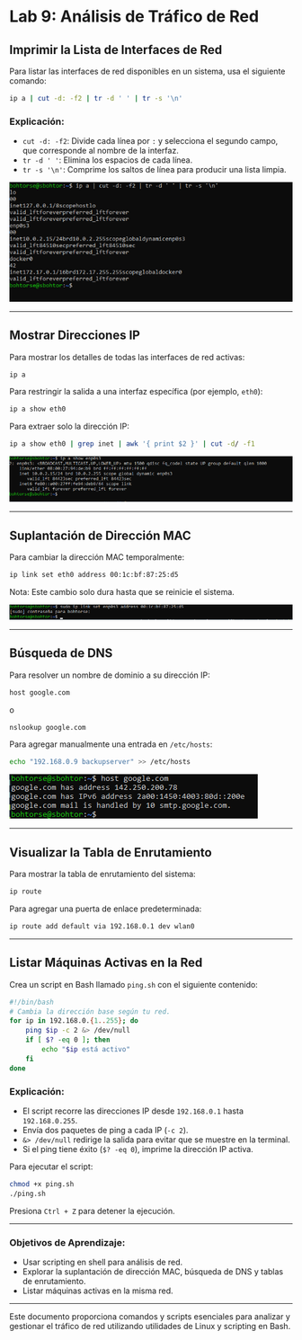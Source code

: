 
# Lab 9: Análisis de Tráfico de Red

## Imprimir la Lista de Interfaces de Red

Para listar las interfaces de red disponibles en un sistema, usa el siguiente comando:

```bash
ip a | cut -d: -f2 | tr -d ' ' | tr -s '\n'
```

### Explicación:
- `cut -d: -f2`: Divide cada línea por `:` y selecciona el segundo campo, que corresponde al nombre de la interfaz.
- `tr -d ' '`: Elimina los espacios de cada línea.
- `tr -s '\n'`: Comprime los saltos de línea para producir una lista limpia.

![1](1.png)

---

## Mostrar Direcciones IP

Para mostrar los detalles de todas las interfaces de red activas:

```bash
ip a
```

Para restringir la salida a una interfaz específica (por ejemplo, `eth0`):

```bash
ip a show eth0
```

Para extraer solo la dirección IP:

```bash
ip a show eth0 | grep inet | awk '{ print $2 }' | cut -d/ -f1
```
![2](2.png)

---

## Suplantación de Dirección MAC

Para cambiar la dirección MAC temporalmente:

```bash
ip link set eth0 address 00:1c:bf:87:25:d5
```

Nota: Este cambio solo dura hasta que se reinicie el sistema.

![3](3.png)


---

## Búsqueda de DNS

Para resolver un nombre de dominio a su dirección IP:

```bash
host google.com
```

o

```bash
nslookup google.com
```

Para agregar manualmente una entrada en `/etc/hosts`:

```bash
echo "192.168.0.9 backupserver" >> /etc/hosts
```
![4](4.png)

---

## Visualizar la Tabla de Enrutamiento

Para mostrar la tabla de enrutamiento del sistema:

```bash
ip route
```

Para agregar una puerta de enlace predeterminada:

```bash
ip route add default via 192.168.0.1 dev wlan0
```

---

## Listar Máquinas Activas en la Red

Crea un script en Bash llamado `ping.sh` con el siguiente contenido:

```bash
#!/bin/bash
# Cambia la dirección base según tu red.
for ip in 192.168.0.{1..255}; do
    ping $ip -c 2 &> /dev/null
    if [ $? -eq 0 ]; then
        echo "$ip está activo"
    fi
done
```

### Explicación:
- El script recorre las direcciones IP desde `192.168.0.1` hasta `192.168.0.255`.
- Envía dos paquetes de ping a cada IP (`-c 2`).
- `&> /dev/null` redirige la salida para evitar que se muestre en la terminal.
- Si el ping tiene éxito (`$? -eq 0`), imprime la dirección IP activa.

Para ejecutar el script:

```bash
chmod +x ping.sh
./ping.sh
```

Presiona `Ctrl + Z` para detener la ejecución.

---

### Objetivos de Aprendizaje:
- Usar scripting en shell para análisis de red.
- Explorar la suplantación de dirección MAC, búsqueda de DNS y tablas de enrutamiento.
- Listar máquinas activas en la misma red.

---

Este documento proporciona comandos y scripts esenciales para analizar y gestionar el tráfico de red utilizando utilidades de Linux y scripting en Bash.
